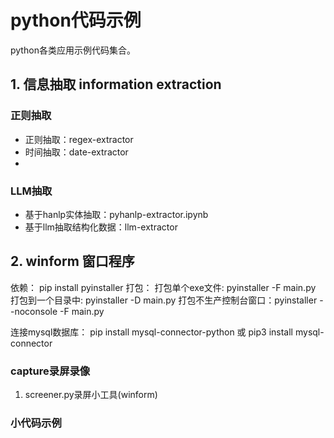 # python代码示例
python各类应用示例代码集合。


## 1. 信息抽取 information extraction 

### 正则抽取
* 正则抽取：regex-extractor
* 时间抽取：date-extractor
* 

### LLM抽取
* 基于hanlp实体抽取：pyhanlp-extractor.ipynb
* 基于llm抽取结构化数据：llm-extractor


## 2. winform 窗口程序

依赖：
pip install pyinstaller
打包：
打包单个exe文件: pyinstaller -F main.py
打包到一个目录中: pyinstaller -D main.py
打包不生产控制台窗口：pyinstaller --noconsole -F main.py


连接mysql数据库：
pip install mysql-connector-python
或
pip3 install mysql-connector


### capture录屏录像
1. screener.py录屏小工具(winform)


### 小代码示例
